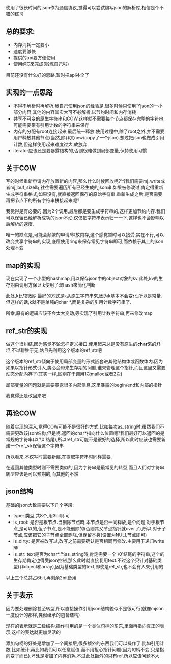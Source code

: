 
使用了很长时间的json作为通信协议,觉得可以尝试编写json的解析库,相信是个不错的练习

## 总的要求:
* 内存消耗一定要小
* 速度要够快
* 提供的api要方便使用
* 使用纯C來完成(锻炼自己啦)

目前还没有什么好的思路,暂时把api补全了

## 实现的一点思路
* 不得不解析时再解析.我自己使用json的经验是,很多时候只使用了json的一小部分内容,其他的内容其实大可不必解析,以节约时间和内存消耗
* 共享不可变的原生字符串和COW.这样就不需要每个节点都保存完整的字符串.可能需要带有引用计数的字符串来保存
* 内存的分配有root连接起来,最后统一释放.使用过程中,除了root之外,并不需要用户释放其他节点(当然,除非又new/copy了一个json).想过把json也做成引用计数,但这样使用起来难度过大,故放弃
* iterator应该还是要暴露结构的,否则很难做到局部变量,保持使用习惯

## 关于COW

写的时候重新申请内存放置新的内容,那么什么时候回收呢?当我们需要mj_write或者mj_buf_size時,往往需要遍历所有已经生成的json串:如果被修改过,肯定得重新生成字符串格式,如果没有,就直接返回保存的原始字符串.重新生成之后,是否需要再把节点下的所有字符串拼接起来呢?

我觉得是有必要的,因为2个调用,最后都是要生成字符串的,这样更加节约内存.我们可以保留已经解析成功的json不动,仅仅把字符串表示归一一下,这样也不会影响以后解析的速度.

唯一的缺点是,可能会频繁的申请/释放内存,这个感觉暂时可以接受,实在不行,可以改变共享字符串的实现,底层使用ring來保存常见字符串即可,而依赖于其上的json处理不变

## map的实现

现在实现了一个小型的hashmap,用以保存json中的object对象的kv.此处,kv的生存期由调用方保证,k使用了双hash來简化判断

此处,k比较微妙.最好的方式是k从原生字符串來,因为k基本不会变化,所以是常量.但这样的话,k就不是单纯的char *,而是复杂的引用计数字符串了.

所幸,原有的逻辑应该不会太大变动,等实现了引用计数字符串,再來修改map

## ref_str的实现

做这个很纠结,因为感觉不论怎样定义接口,使用起来总是没有原生的**char**來的舒坦,不过聊胜于无,姑且先利用这个版本的ref_str吧

这个版本的ref_str倾向于使用局部变量的形式嵌套进其他结构体或函数体内.因为如果以指针形式引入,势必会带来生存期的问题,谁來管理这个指针,而且这里又需要动态分配内存了(其实一样,区别在于调用1次malloc或者2次)

局部变量的问题就是需要暴露很多内部信息,这里暴露的begin/end和内部的指针

我觉得还是改回来吧

## 再论COW

随着实现的深入,觉得COW可能不是很好的方式.比如每次as_string时,虽然我们不需要更改该json结构,但是呢,返回的char*指向什么位置呢?我们最好可以返回的是常规的字符串(以'\0'结尾),所以ref_str可能不是很好的选择,所以此时应该也需要新建一个ref_str保留这个字符串

所以看来,不仅写时需要新建,在提取字符串时同样需要.

在返回其他类型时则不需要类似的,因为字符串是最常见的转型,而且人们对字符串转型应该是可以预期的,而其他的不然

## json结构

基础的json大致需要以下几个字段:
* type: 类型,共8个,用3bit即可
* is_root: 是否是根节点.当删除节点時,本节点是否一同释放,是个问题,对于根节点,是可以的,但子节点,是不能删除的(否则其父节点指针就over了),所以,对于子节点,应该把它的子节点全部删除,但保留本身(设置为NULL节点即可)
* is_dirty: 是否被改写过,改写之前需要确认是否相同再修改.主要用于递归write時
* is_str: text是否为char*.当as_string時,肯定需要一个'\0'结尾的字符串,这个的生存期肯定也得受json控制,那么此时就直接复用text.不过这个只针对基础类型(非object和array),因为基础类型的text,即使是ref_str,也不会有人來引用的

以上三个总共占6bit,再剩余2bit备用

## 关于表示

因为要处理删除甚至转型,所以直接操作引用json结构貌似不是很可行(就像mjson一度设计的那样,类似继承的包含结构)

现在的表示就是二级结构,操作引用的是一个类似句柄的东东,里面再指向真正的表示,这样的表达就更加灵活的

添加句柄的好处是增加了一个间接层,很多额外的东西我们可以操作了,比如引用计数,比如统计,再比如我们可以任意赋值,而不用担心指针问题(因为句柄不变,只是指向变了而已).坏处是增加了内存消耗,不过此处额外的只有ref,所以应该问题不大

